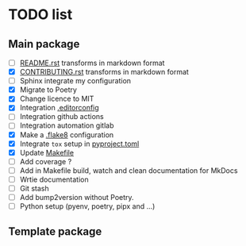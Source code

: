 # TODO list

## Main package

- [ ] [README.rst](./README.rst) transforms in markdown format
- [x] [CONTRIBUTING.rst](./CONTRIBUTING.rst) transforms in markdown format
- [ ] Sphinx integrate my configuration
- [x] Migrate to Poetry
- [x] Change licence to MIT
- [x] Integration [.editorconfig](./.editorconfig)
- [ ] Integration github actions
- [ ] Integration automation gitlab
- [x] Make a [.flake8](./.flake8) configuration
- [x] Integrate `tox` setup in [pyproject.toml](./pyproject.toml)
- [x] Update [Makefile](./Makefile)
- [ ] Add coverage ?
- [ ] Add in Makefile build, watch and clean documentation for MkDocs
- [ ] Wrtie documentation
- [ ] Git stash
- [ ] Add bump2version without Poetry.
- [ ] Python setup (pyenv, poetry, pipx and ...)

## Template package
